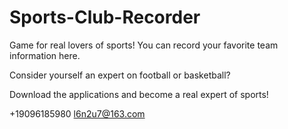 # Sports-Club-Recorder

Game for real lovers of sports! You can record your favorite team information
here.

Consider yourself an expert on football or basketball?

Download  the applications and become a real expert of sports!

+19096185980  l6n2u7@163.com
